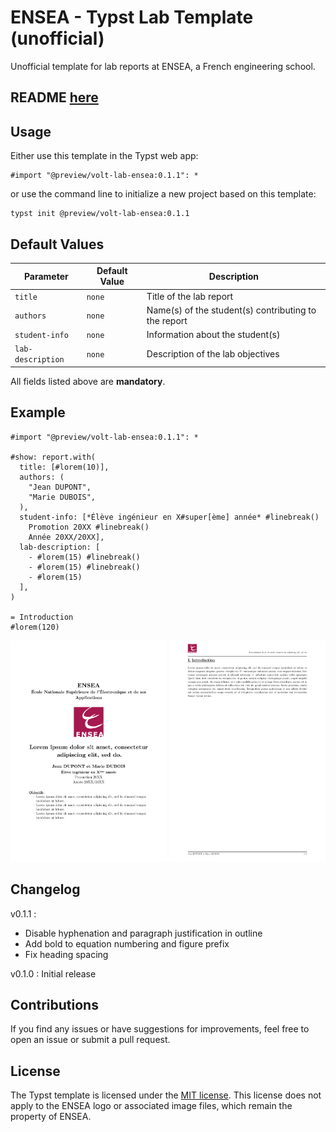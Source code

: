 # ENSEA - Typst Lab Template (unofficial)

Unofficial template for lab reports at ENSEA, a French engineering school.

## README [here](https://github.com/Dawod-G/ENSEA_Typst-Template/blob/main/volt-lab-ensea/0.1.1/README.md)

## Usage

Either use this template in the Typst web app:
```typst
#import "@preview/volt-lab-ensea:0.1.1": *
```
or use the command line to initialize a new project based on this template:
```typst
typst init @preview/volt-lab-ensea:0.1.1
```

## Default Values

| Parameter        | Default Value | Description                                          |
|------------------|---------------|------------------------------------------------------|
| `title`          | `none`        | Title of the lab report                              |
| `authors`        | `none`        | Name(s) of the student(s) contributing to the report |
| `student-info`   | `none`        | Information about the student(s)                     |
| `lab-description`| `none`        | Description of the lab objectives                    |

All fields listed above are **mandatory**.

## Example

```typst
#import "@preview/volt-lab-ensea:0.1.1": *

#show: report.with(
  title: [#lorem(10)],
  authors: (
    "Jean DUPONT",
    "Marie DUBOIS",
  ),
  student-info: [*Élève ingénieur en X#super[ème] année* #linebreak()
    Promotion 20XX #linebreak()
    Année 20XX/20XX],
  lab-description: [
    - #lorem(15) #linebreak()
    - #lorem(15) #linebreak()
    - #lorem(15)
  ],
)

= Introduction
#lorem(120)
```

<p align="center">
  <img src="./thumbnail/thumbnail-lab-1.png" width="250" />
  <img src="./thumbnail/thumbnail-lab-2.png" width="250" />
</p>

## Changelog

v0.1.1 :
- Disable hyphenation and paragraph justification in outline  
- Add bold to equation numbering and figure prefix  
- Fix heading spacing

v0.1.0 : Initial release

## Contributions

If you find any issues or have suggestions for improvements, feel free to open an issue or submit a pull request. 

## License

The Typst template is licensed under the [MIT license](https://github.com/Dawod-G/ENSEA_Typst-Template/blob/main/LICENSE.md). This license does not apply to the ENSEA logo or associated image files, which remain the property of ENSEA.